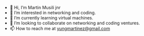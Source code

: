 - 👋 Hi, I’m Martin Musili jnr
- 👀 I’m interested in networking and coding.
- 🌱 I’m currently learning virtual machines.
- 💞️ I’m looking to collaborate on networking and coding ventures.
- 📫 How to reach me at yungmartinez@gmail.com

<!---
martinmusilijnr/martinmusilijnr is a ✨ special ✨ repository because its `README.md` (this file) appears on your GitHub profile.
You can click the Preview link to take a look at your changes.
--->
